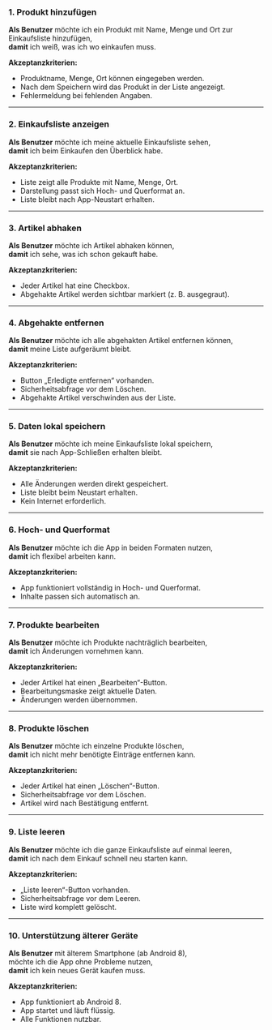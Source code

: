 ### 1. Produkt hinzufügen  
**Als Benutzer** möchte ich ein Produkt mit Name, Menge und Ort zur Einkaufsliste hinzufügen,  
**damit** ich weiß, was ich wo einkaufen muss.

**Akzeptanzkriterien:**  
- Produktname, Menge, Ort können eingegeben werden.  
- Nach dem Speichern wird das Produkt in der Liste angezeigt.  
- Fehlermeldung bei fehlenden Angaben.

---

### 2. Einkaufsliste anzeigen  
**Als Benutzer** möchte ich meine aktuelle Einkaufsliste sehen,  
**damit** ich beim Einkaufen den Überblick habe.

**Akzeptanzkriterien:**  
- Liste zeigt alle Produkte mit Name, Menge, Ort.  
- Darstellung passt sich Hoch- und Querformat an.  
- Liste bleibt nach App-Neustart erhalten.

---

### 3. Artikel abhaken  
**Als Benutzer** möchte ich Artikel abhaken können,  
**damit** ich sehe, was ich schon gekauft habe.

**Akzeptanzkriterien:**  
- Jeder Artikel hat eine Checkbox.  
- Abgehakte Artikel werden sichtbar markiert (z. B. ausgegraut).

---

### 4. Abgehakte entfernen  
**Als Benutzer** möchte ich alle abgehakten Artikel entfernen können,  
**damit** meine Liste aufgeräumt bleibt.

**Akzeptanzkriterien:**  
- Button „Erledigte entfernen“ vorhanden.  
- Sicherheitsabfrage vor dem Löschen.  
- Abgehakte Artikel verschwinden aus der Liste.

---

### 5. Daten lokal speichern  
**Als Benutzer** möchte ich meine Einkaufsliste lokal speichern,  
**damit** sie nach App-Schließen erhalten bleibt.

**Akzeptanzkriterien:**  
- Alle Änderungen werden direkt gespeichert.  
- Liste bleibt beim Neustart erhalten.  
- Kein Internet erforderlich.

---

### 6. Hoch- und Querformat  
**Als Benutzer** möchte ich die App in beiden Formaten nutzen,  
**damit** ich flexibel arbeiten kann.

**Akzeptanzkriterien:**  
- App funktioniert vollständig in Hoch- und Querformat.  
- Inhalte passen sich automatisch an.

---

### 7. Produkte bearbeiten  
**Als Benutzer** möchte ich Produkte nachträglich bearbeiten,  
**damit** ich Änderungen vornehmen kann.

**Akzeptanzkriterien:**  
- Jeder Artikel hat einen „Bearbeiten“-Button.  
- Bearbeitungsmaske zeigt aktuelle Daten.  
- Änderungen werden übernommen.

---

### 8. Produkte löschen  
**Als Benutzer** möchte ich einzelne Produkte löschen,  
**damit** ich nicht mehr benötigte Einträge entfernen kann.

**Akzeptanzkriterien:**  
- Jeder Artikel hat einen „Löschen“-Button.  
- Sicherheitsabfrage vor dem Löschen.  
- Artikel wird nach Bestätigung entfernt.

---

### 9. Liste leeren  
**Als Benutzer** möchte ich die ganze Einkaufsliste auf einmal leeren,  
**damit** ich nach dem Einkauf schnell neu starten kann.

**Akzeptanzkriterien:**  
- „Liste leeren“-Button vorhanden.  
- Sicherheitsabfrage vor dem Leeren.  
- Liste wird komplett gelöscht.

---

### 10. Unterstützung älterer Geräte  
**Als Benutzer** mit älterem Smartphone (ab Android 8),  
möchte ich die App ohne Probleme nutzen,  
**damit** ich kein neues Gerät kaufen muss.

**Akzeptanzkriterien:**  
- App funktioniert ab Android 8.  
- App startet und läuft flüssig.  
- Alle Funktionen nutzbar.
